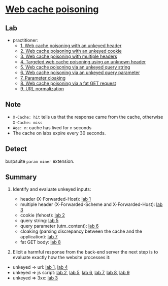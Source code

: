 # [Web cache poisoning](https://portswigger.net/web-security/web-cache-poisoning)

## Lab

- practitioner:
  - [1. Web cache poisoning with an unkeyed header](./lab/1.%20Web%20cache%20poisoning%20with%20an%20unkeyed%20header.md)
  - [2. Web cache poisoning with an unkeyed cookie](./lab/2.%20Web%20cache%20poisoning%20with%20an%20unkeyed%20cookie.md)
  - [3. Web cache poisoning with multiple headers](./lab/3.%20Web%20cache%20poisoning%20with%20multiple%20headers.md)
  - [4. Targeted web cache poisoning using an unknown header](./lab/4.%20Targeted%20web%20cache%20poisoning%20using%20an%20unknown%20header.md)
  - [5. Web cache poisoning via an unkeyed query string](./lab/5.%20Web%20cache%20poisoning%20via%20an%20unkeyed%20query%20string.md)
  - [6. Web cache poisoning via an unkeyed query parameter](./lab/6.%20Web%20cache%20poisoning%20via%20an%20unkeyed%20query%20parameter.md)
  - [7. Parameter cloaking](./lab/7.%20Parameter%20cloaking.md)
  - [8. Web cache poisoning via a fat GET request](./lab/8.%20Web%20cache%20poisoning%20via%20a%20fat%20GET%20request.md)
  - [9. URL normalization](./lab/9.%20URL%20normalization.md)

## Note

- `X-Cache: hit` tells us that the response came from the cache, otherwise `X-Cache: miss`
- `Age: n`: cache has lived for `n` seconds
- The cache on labs expire every 30 seconds.

## Detect

burpsuite `param miner` extension.

## Summary

1. Identify and evaluate unkeyed inputs:

    - header (X-Forwarded-Host): [lab 1](./lab/1.%20Web%20cache%20poisoning%20with%20an%20unkeyed%20header.md)
    - multiple header (X-Forwarded-Scheme and X-Forwarded-Host): [lab 3](./lab/3.%20Web%20cache%20poisoning%20with%20multiple%20headers.md)
    - cookie (fehost): [lab 2](./lab/2.%20Web%20cache%20poisoning%20with%20an%20unkeyed%20cookie.md)
    - query string: [lab 5](./lab/5.%20Web%20cache%20poisoning%20via%20an%20unkeyed%20query%20string.md)
    - query parameter (utm_content): [lab 6](./lab/6.%20Web%20cache%20poisoning%20via%20an%20unkeyed%20query%20parameter.md)
    - cloaking (parsing discrepancy between the cache and the application): [lab 7](./lab/7.%20Parameter%20cloaking.md)
    - fat GET body: [lab 8](./lab/8.%20Web%20cache%20poisoning%20via%20a%20fat%20GET%20request.md)

2. Elicit a harmful response from the back-end server
the next step is to evaluate exactly how the website processes it:

- unkeyed => url: [lab 1](./lab/1.%20Web%20cache%20poisoning%20with%20an%20unkeyed%20header.md), [lab 4](./lab/4.%20Targeted%20web%20cache%20poisoning%20using%20an%20unknown%20header.md)
- unkeyed => js script: [lab 2](./lab/2.%20Web%20cache%20poisoning%20with%20an%20unkeyed%20cookie.md), [lab 5](./lab/5.%20Web%20cache%20poisoning%20via%20an%20unkeyed%20query%20string.md), [lab 6](./lab/6.%20Web%20cache%20poisoning%20via%20an%20unkeyed%20query%20parameter.md), [lab 7](./lab/7.%20Parameter%20cloaking.md), [lab 8](./lab/8.%20Web%20cache%20poisoning%20via%20a%20fat%20GET%20request.md), [lab 9](./lab/9.%20URL%20normalization.md)
- unkeyed => 3xx: [lab 3](./lab/3.%20Web%20cache%20poisoning%20with%20multiple%20headers.md)
